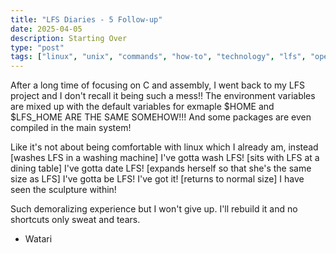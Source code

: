 ```yaml
---
title: "LFS Diaries - 5 Follow-up"
date: 2025-04-05
description: Starting Over
type: "post"  
tags: ["linux", "unix", "commands", "how-to", "technology", "lfs", "operating systems", "kernel"]
---
```


After a long time of focusing on C and assembly, I went back to my LFS project and I don't recall it being such a mess!! The environment variables are mixed up with the default variables for exmaple $HOME and $LFS_HOME ARE THE SAME SOMEHOW!!! And some packages are even compiled in the main system! 

Like it's not about being comfortable with linux which I already am, instead [washes LFS in a washing machine] I've gotta wash LFS! [sits with LFS at a dining table] I've gotta date LFS! [expands herself so that she's the same size as LFS] I've gotta be LFS! I've got it! [returns to normal size] I have seen the sculpture within!

Such demoralizing experience but I won't give up. I'll rebuild it and no shortcuts only sweat and tears.

- Watari
